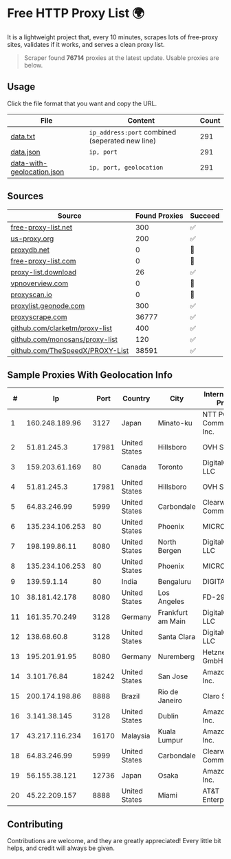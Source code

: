 
# Free HTTP Proxy List 🌍

It is a lightweight project that, every 10 minutes, scrapes lots of free-proxy sites, validates if it works, and serves a clean proxy list.


> Scraper found **76714** proxies at the latest update. Usable proxies are below.

## Usage

Click the file format that you want and copy the URL.


|File|Content|Count|
|----|-------|-----|
|[data.txt](https://raw.githubusercontent.com/themiralay/Proxy-List-World/master/data.txt)|`ip_address:port` combined (seperated new line)|291|
|[data.json](https://raw.githubusercontent.com/themiralay/Proxy-List-World/master/data.json)|`ip, port`|291|
|[data-with-geolocation.json](https://raw.githubusercontent.com/themiralay/Proxy-List-World/master/data-with-geolocation.json)|`ip, port, geolocation`|291|

## Sources

|Source|Found Proxies|Succeed|
|------|-------------|-------|
|[free-proxy-list.net](https://free-proxy-list.net)|300|✅|
|[us-proxy.org](https://www.us-proxy.org)|200|✅|
|[proxydb.net](http://proxydb.net)|0|🚫|
|[free-proxy-list.com](https://free-proxy-list.com/?page=&port=&type%5B%5D=http&type%5B%5D=https&up_time=0&search=Search)|0|🚫|
|[proxy-list.download](https://www.proxy-list.download/HTTP)|26|✅|
|[vpnoverview.com](https://vpnoverview.com/privacy/anonymous-browsing/free-proxy-servers)|0|🚫|
|[proxyscan.io](https://www.proxyscan.io)|0|🚫|
|[proxylist.geonode.com](https://proxylist.geonode.com/api/proxy-list?limit=300&page=1&sort_by=lastChecked&sort_type=desc&protocols=http,https)|300|✅|
|[proxyscrape.com](https://api.proxyscrape.com/v2/?request=displayproxies&protocol=http&timeout=10000&country=all&ssl=all&anonymity=all)|36777|✅|
|[github.com/clarketm/proxy-list](https://raw.githubusercontent.com/clarketm/proxy-list/master/proxy-list-raw.txt)|400|✅|
|[github.com/monosans/proxy-list](https://raw.githubusercontent.com/monosans/proxy-list/main/proxies/http.txt)|120|✅|
|[github.com/TheSpeedX/PROXY-List](https://raw.githubusercontent.com/TheSpeedX/PROXY-List/master/http.txt)|38591|✅|


## Sample Proxies With Geolocation Info

|#|Ip|Port|Country|City|Internet Service Provider|
|-|--|----|-------|----|-------------------------|
|1|160.248.189.96|3127|Japan|Minato-ku|NTT PC Communications, Inc.|
|2|51.81.245.3|17981|United States|Hillsboro|OVH SAS|
|3|159.203.61.169|80|Canada|Toronto|DigitalOcean, LLC|
|4|51.81.245.3|17981|United States|Hillsboro|OVH SAS|
|5|64.83.246.99|5999|United States|Carbondale|Clearwave Communications|
|6|135.234.106.253|80|United States|Phoenix|MICROSOFT|
|7|198.199.86.11|8080|United States|North Bergen|DigitalOcean, LLC|
|8|135.234.106.253|80|United States|Phoenix|MICROSOFT|
|9|139.59.1.14|80|India|Bengaluru|DIGITALOCEAN|
|10|38.181.42.178|8080|United States|Los Angeles|FD-298-8796|
|11|161.35.70.249|3128|Germany|Frankfurt am Main|DigitalOcean, LLC|
|12|138.68.60.8|3128|United States|Santa Clara|DigitalOcean, LLC|
|13|195.201.91.95|8080|Germany|Nuremberg|Hetzner Online GmbH|
|14|3.101.76.84|18242|United States|San Jose|Amazon.com, Inc.|
|15|200.174.198.86|8888|Brazil|Rio de Janeiro|Claro S.A|
|16|3.141.38.145|3128|United States|Dublin|Amazon.com, Inc.|
|17|43.217.116.234|16170|Malaysia|Kuala Lumpur|Amazon.com, Inc.|
|18|64.83.246.99|5999|United States|Carbondale|Clearwave Communications|
|19|56.155.38.121|12736|Japan|Osaka|Amazon.com, Inc.|
|20|45.22.209.157|8888|United States|Miami|AT&T Enterprises, LLC|



## Contributing

Contributions are welcome, and they are greatly appreciated! Every
little bit helps, and credit will always be given.

